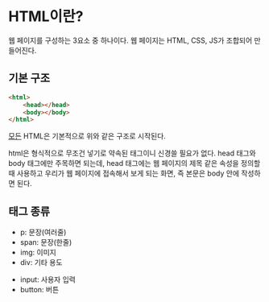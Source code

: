 # HTML이란?

웹 페이지를 구성하는 3요소 중 하나이다. 웹 페이지는 HTML, CSS, JS가 조합되어 만들어진다.

## 기본 구조

```html
<html>
	<head></head>
	<body></body>
</html>
```

<u>모든</u> HTML은 기본적으로 위와 같은 구조로 시작된다.

html은 형식적으로 무조건 넣기로 약속된 태그이니 신경쓸 필요가 없다.
head 태그와 body 태그에만 주목하면 되는데, head 태그에는 웹 페이지의 제목 같은 속성을 정의할 때 사용하고 우리가 웹 페이지에 접속해서 보게 되는 화면, 즉 본문은 body 안에 작성하면 된다.

## 태그 종류

- p: 문장(여러줄)
- span: 문장(한줄)
- img: 이미지
- div: 기타 용도
* input: 사용자 입력
* button: 버튼

